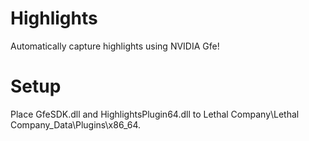 # Highlights

Automatically capture highlights using NVIDIA Gfe!

# Setup

Place GfeSDK.dll and HighlightsPlugin64.dll to Lethal Company\Lethal Company_Data\Plugins\x86_64.